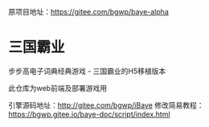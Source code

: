 原项目地址：https://gitee.com/bgwp/baye-alpha
# 三国霸业
步步高电子词典经典游戏 - 三国霸业的H5移植版本

此仓库为web前端及部署游戏用

引擎源码地址：http://gitee.com/bgwp/iBaye
修改简易教程：https://bgwp.gitee.io/baye-doc/script/index.html
